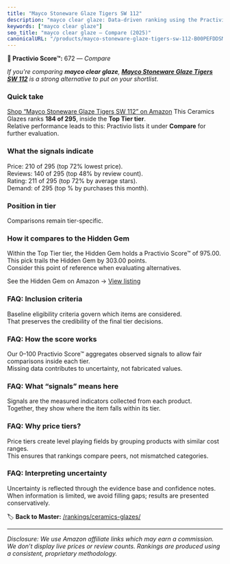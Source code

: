 ```yaml
---
title: "Mayco Stoneware Glaze Tigers SW 112"
description: "mayco clear glaze: Data-driven ranking using the Practivio Score™. Positioned by quality, value, demand, findability, momentum."
keywords: ["mayco clear glaze"]
seo_title: "mayco clear glaze — Compare (2025)"
canonicalURL: "/products/mayco-stoneware-glaze-tigers-sw-112-B00PEFDDSM/"
---
```


**🛒 Practivio Score™:** 672 — _Compare_


*If you're comparing **mayco clear glaze**, **[Mayco Stoneware Glaze Tigers SW 112](https://www.amazon.com/dp/B00PEFDDSM?tag=practivio-20)** is a strong alternative to put on your shortlist.*
### Quick take
[Shop “Mayco Stoneware Glaze Tigers SW 112” on Amazon](https://www.amazon.com/dp/B00PEFDDSM?tag=practivio-20)
This Ceramics Glazes ranks **184 of 295**, inside the **Top Tier tier**.  
Relative performance leads to this: Practivio lists it under **Compare** for further evaluation.

### What the signals indicate
Price: 210 of 295 (top 72% lowest price).  
Reviews: 140 of 295 (top 48% by review count).  
Rating: 211 of 295 (top 72% by average stars).  
Demand:  of 295 (top % by purchases this month).

### Position in tier
Comparisons remain tier-specific.

### How it compares to the Hidden Gem
Within the Top Tier tier, the Hidden Gem holds a Practivio Score™ of 975.00.  
This pick trails the Hidden Gem by 303.00 points.  
Consider this point of reference when evaluating alternatives.  

See the Hidden Gem on Amazon → [View listing](https://www.amazon.com/dp/B0DKGZK9ZC?tag=practivio-20)

### FAQ: Inclusion criteria
Baseline eligibility criteria govern which items are considered.  
That preserves the credibility of the final tier decisions.

### FAQ: How the score works
Our 0–100 Practivio Score™ aggregates observed signals to allow fair comparisons inside each tier.  
Missing data contributes to uncertainty, not fabricated values.

### FAQ: What “signals” means here
Signals are the measured indicators collected from each product.  
Together, they show where the item falls within its tier.

### FAQ: Why price tiers?
Price tiers create level playing fields by grouping products with similar cost ranges.  
This ensures that rankings compare peers, not mismatched categories.

### FAQ: Interpreting uncertainty
Uncertainty is reflected through the evidence base and confidence notes.  
When information is limited, we avoid filling gaps; results are presented conservatively.

<!-- Missing template for Compare/CompareWithinPriceClass -->


🏷️ **Back to Master:** [/rankings/ceramics-glazes/](/rankings/ceramics-glazes/)

---
_Disclosure: We use Amazon affiliate links which may earn a commission. We don’t display live prices or review counts. Rankings are produced using a consistent, proprietary methodology._
